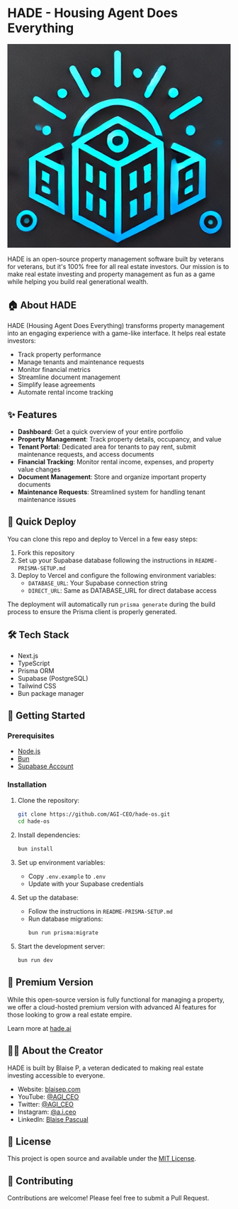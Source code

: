 # HADE - Housing Agent Does Everything

![HADE Logo](/public/images/hade-logo.png)

HADE is an open-source property management software built by veterans for veterans, but it's 100% free for all real estate investors. Our mission is to make real estate investing and property management as fun as a game while helping you build real generational wealth.

## 🏠 About HADE

HADE (Housing Agent Does Everything) transforms property management into an engaging experience with a game-like interface. It helps real estate investors:

- Track property performance
- Manage tenants and maintenance requests
- Monitor financial metrics
- Streamline document management
- Simplify lease agreements
- Automate rental income tracking

## ✨ Features

- **Dashboard**: Get a quick overview of your entire portfolio
- **Property Management**: Track property details, occupancy, and value
- **Tenant Portal**: Dedicated area for tenants to pay rent, submit maintenance requests, and access documents
- **Financial Tracking**: Monitor rental income, expenses, and property value changes
- **Document Management**: Store and organize important property documents
- **Maintenance Requests**: Streamlined system for handling tenant maintenance issues

## 🚀 Quick Deploy

You can clone this repo and deploy to Vercel in a few easy steps:

1. Fork this repository
2. Set up your Supabase database following the instructions in `README-PRISMA-SETUP.md`
3. Deploy to Vercel and configure the following environment variables:
   - `DATABASE_URL`: Your Supabase connection string
   - `DIRECT_URL`: Same as DATABASE_URL for direct database access

The deployment will automatically run `prisma generate` during the build process to ensure the Prisma client is properly generated.

## 🛠️ Tech Stack

- Next.js
- TypeScript
- Prisma ORM
- Supabase (PostgreSQL)
- Tailwind CSS
- Bun package manager

## 🔧 Getting Started

### Prerequisites

- [Node.js](https://nodejs.org/)
- [Bun](https://bun.sh/)
- [Supabase Account](https://supabase.com/)

### Installation

1. Clone the repository:

   ```bash
   git clone https://github.com/AGI-CEO/hade-os.git
   cd hade-os
   ```

2. Install dependencies:

   ```bash
   bun install
   ```

3. Set up environment variables:

   - Copy `.env.example` to `.env`
   - Update with your Supabase credentials

4. Set up the database:

   - Follow the instructions in `README-PRISMA-SETUP.md`
   - Run database migrations:
     ```bash
     bun run prisma:migrate
     ```

5. Start the development server:
   ```bash
   bun run dev
   ```

## 🌟 Premium Version

While this open-source version is fully functional for managing a property, we offer a cloud-hosted premium version with advanced AI features for those looking to grow a real estate empire.

Learn more at [hade.ai](https://hade.ai)

## 👨‍💻 About the Creator

HADE is built by Blaise P, a veteran dedicated to making real estate investing accessible to everyone.

- Website: [blaisep.com](https://blaisep.com)
- YouTube: [@AGI_CEO](https://www.youtube.com/@AGI_CEO)
- Twitter: [@AGI_CEO](https://twitter.com/AGI_CEO)
- Instagram: [@a.i.ceo](https://www.instagram.com/a.i.ceo)
- LinkedIn: [Blaise Pascual](https://www.linkedin.com/in/blaise-pascual-62111924b/)

## 📄 License

This project is open source and available under the [MIT License](LICENSE).

## 🙏 Contributing

Contributions are welcome! Please feel free to submit a Pull Request.
